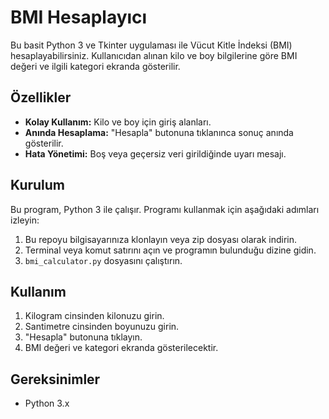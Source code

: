 # BMI Hesaplayıcı

Bu basit Python 3 ve Tkinter uygulaması ile Vücut Kitle İndeksi (BMI) hesaplayabilirsiniz. Kullanıcıdan alınan kilo ve boy bilgilerine göre BMI değeri ve ilgili kategori ekranda gösterilir.

## Özellikler

- **Kolay Kullanım:** Kilo ve boy için giriş alanları.
- **Anında Hesaplama:** "Hesapla" butonuna tıklanınca sonuç anında gösterilir.
- **Hata Yönetimi:** Boş veya geçersiz veri girildiğinde uyarı mesajı.

## Kurulum

Bu program, Python 3 ile çalışır. Programı kullanmak için aşağıdaki adımları izleyin:

1. Bu repoyu bilgisayarınıza klonlayın veya zip dosyası olarak indirin.
2. Terminal veya komut satırını açın ve programın bulunduğu dizine gidin.
3. `bmi_calculator.py` dosyasını çalıştırın.

## Kullanım

1. Kilogram cinsinden kilonuzu girin.
2. Santimetre cinsinden boyunuzu girin.
3. "Hesapla" butonuna tıklayın.
4. BMI değeri ve kategori ekranda gösterilecektir.

## Gereksinimler

- Python 3.x
